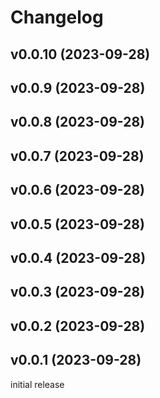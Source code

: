# Changelog

## v0.0.10 (2023-09-28)

## v0.0.9 (2023-09-28)

## v0.0.8 (2023-09-28)

## v0.0.7 (2023-09-28)

## v0.0.6 (2023-09-28)

## v0.0.5 (2023-09-28)

## v0.0.4 (2023-09-28)

## v0.0.3 (2023-09-28)

## v0.0.2 (2023-09-28)

## v0.0.1 (2023-09-28)

initial release
